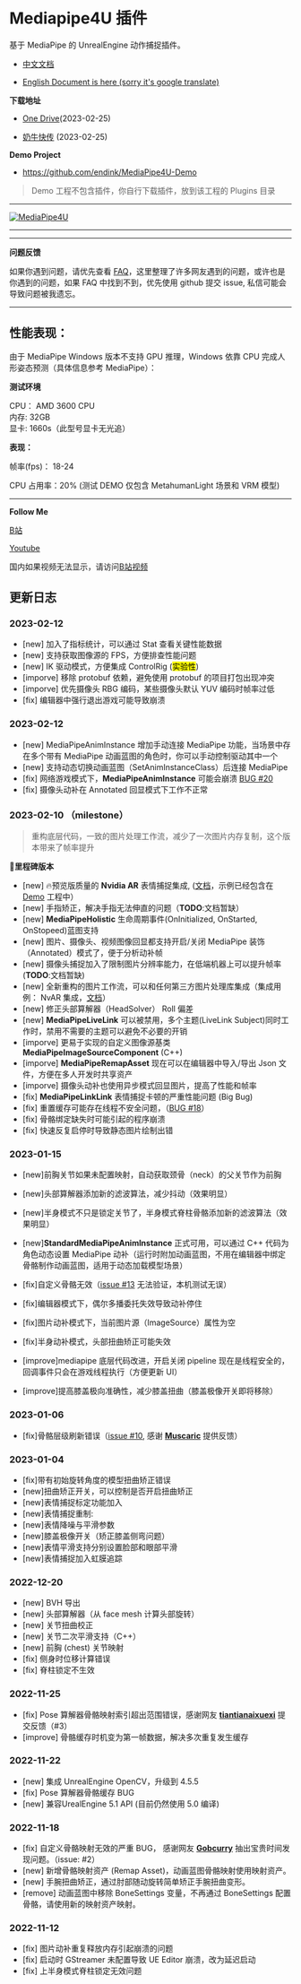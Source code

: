 # Mediapipe4U 插件

基于 MediaPipe 的 UnrealEngine 动作捕捉插件。 

- [中文文档](https://opensource.labijie.com/Mediapipe4u-plugin/)   

- [English Document is here (sorry it's google translate)](https://opensource-labijie-com.translate.goog/Mediapipe4u-plugin/?_x_tr_sch=http&_x_tr_sl=zh-CN&_x_tr_tl=en&_x_tr_hl=zh-CN&_x_tr_pto=wapp)


**下载地址**   

- [One Drive](https://1drv.ms/u/s!AkmROUeQfSBjzgQUnM8l4gOrrHyu?e=NJ8lyd)(2023-02-25)

- [奶牛快传](https://cowtransfer.com/s/d7251cf7109f46) (2023-02-25)


**Demo Project**   
- https://github.com/endink/MediaPipe4U-Demo  

> Demo 工程不包含插件，你自行下载插件，放到该工程的 Plugins 目录

---   

[![MediaPipe4U](./cover.gif "MediaPipe4U")](./cover.gif)

---   

---   

**问题反馈**   

如果你遇到问题，请优先查看 [FAQ](./faq)，这里整理了许多网友遇到的问题，或许也是你遇到的问题，如果 FAQ 中找到不到，优先使用 github 提交 issue, 私信可能会导致问题被我遗忘。

---
## 性能表现：

由于 MediaPipe Windows 版本不支持 GPU 推理，Windows 依靠 CPU 完成人形姿态预测（具体信息参考 MediaPipe）：

**测试环境**

CPU： AMD 3600 CPU   
内存: 32GB   
显卡: 1660s（此型号显卡无光追）   


**表现：** 

帧率(fps)： 18-24  

CPU 占用率：20% (测试 DEMO 仅包含 MetahumanLight 场景和 VRM 模型)  

---


**Follow Me**

[B站](https://space.bilibili.com/481665211)   

[Youtube](https://www.youtube.com/channel/UCiOTp6S7N3GX46_nLQ17CrA)   


国内如果视频无法显示，请访问[B站视频](https://www.bilibili.com/video/BV1JD4y1r7ow)   

## 更新日志

### 2023-02-12

- [new] 加入了指标统计，可以通过 Stat 查看关键性能数据
- [new] 支持获取图像源的 FPS，方便排查性能问题 
- [new] IK 驱动模式，方便集成 ControlRig (<mark>实验性</mark>)
- [imporve] 移除 protobuf 依赖，避免使用 protobuf 的项目打包出现冲突
- [imporve] 优先摄像头 RBG 编码，某些摄像头默认 YUV 编码时帧率过低
- [fix] 编辑器中强行退出游戏可能导致崩溃

### 2023-02-12

- [new] MediaPipeAnimInstance 增加手动连接 MediaPipe 功能，当场景中存在多个带有 MediaPipe 动画蓝图的角色时，你可以手动控制驱动其中一个
- [new] 支持动态切换动画蓝图（SetAnimInstanceClass）后连接 MediaPipe
- [fix] 网络游戏模式下，**MediaPipeAnimInstance** 可能会崩溃 [BUG #20](https://github.com/endink/Mediapipe4u-plugin/issues/20)
- [fix] 摄像头动补在 Annotated 回显模式下工作不正常

### 2023-02-10 （milestone）   
> 重构底层代码，一致的图片处理工作流，减少了一次图片内存复制，这个版本带来了帧率提升   

:pushpin:**里程碑版本**   

- [new] :fire:预览版质量的 **Nvidia AR** 表情捕捉集成, ([文档](./experiment/README.md)，示例已经包含在 [Demo](https://github.com/endink/MediaPipe4U-Demo) 工程中）
- [new] 手指矫正，解决手指无法伸直的问题（**TODO**:文档暂缺）
- [new] **MediaPipeHolistic** 生命周期事件(OnInitialized, OnStarted, OnStopeed)蓝图支持
- [new] 图片、摄像头、视频图像回显都支持开启/关闭 MediaPipe 装饰（Annotated）模式了，便于分析动补帧
- [new] 摄像头捕捉加入了限制图片分辨率能力，在低端机器上可以提升帧率 (**TODO**:文档暂缺)
- [new] 全新重构的图片工作流，可以和任何第三方图片处理库集成（集成用例： NvAR 集成，[文档](./extensions/image_consumer.md)）
- [new] 修正头部算解器（HeadSolver） Roll 偏差
- [new] **MediaPipeLiveLink** 可以被禁用，多个主题(LiveLink Subject)同时工作时，禁用不需要的主题可以避免不必要的开销
- [imporve] 更易于实现的自定义图像源基类 **MediaPipeImageSourceComponent** (C++)
- [imporve] **MediaPipeRemapAsset** 现在可以在编辑器中导入/导出 Json 文件，方便在多人开发时共享资产
- [imporve] 摄像头动补也使用异步模式回显图片，提高了性能和帧率
- [fix] **MediaPipeLinkLink** 表情捕捉卡顿的严重性能问题 (Big Bug)
- [fix] 重置缓存可能存在线程不安全问题，（[BUG #18](https://github.com/endink/Mediapipe4u-plugin/issues/18)） 
- [fix] 骨骼绑定缺失时可能引起的程序崩溃
- [fix] 快速反复启停时导致静态图片绘制出错

### 2023-01-15
- [new]前胸关节如果未配置映射，自动获取颈骨（neck）的父关节作为前胸
- [new]头部算解器添加新的滤波算法，减少抖动（效果明显）
- [new]半身模式不只是锁定关节了，半身模式脊柱骨骼添加新的滤波算法（效果明显）
- [new]**StandardMediaPipeAnimInstance** 正式可用，可以通过 C++ 代码为角色动态设置 MediaPipe 动补（运行时附加动画蓝图，不用在编辑器中绑定骨骼制作动画蓝图，适用于动态加载模型场景）
- [fix]自定义骨骼无效（[issue #13](https://github.com/endink/Mediapipe4u-plugin/issues/13) 无法验证，本机测试无误）
- [fix]编辑器模式下，偶尔多播委托失效导致动补停住
- [fix]图片动补模式下，当前图片源（ImageSource）属性为空
- [fix]半身动补模式，头部扭曲矫正可能失效

- [improve]mediapipe 底层代码改进，开启关闭 pipeline 现在是线程安全的，回调事件只会在游戏线程执行（方便更新 UI）
- [improve]提高膝盖极向准确性，减少膝盖扭曲（膝盖极像开关即将移除）


### 2023-01-06
- [fix]骨骼层级刷新错误（[issue #10](https://github.com/endink/Mediapipe4u-plugin/issues/10), 感谢 **[Muscaric](https://github.com/Muscaric)** 提供反馈）

### 2023-01-04
- [fix]带有初始旋转角度的模型扭曲矫正错误
- [new]扭曲矫正开关，可以控制是否开启扭曲矫正
- [new]表情捕捉标定功能加入
- [new]表情捕捉重制:
- [new]表情降噪与平滑参数
- [new]膝盖极像开关（矫正膝盖侧弯问题）
- [new]表情平滑支持分别设置脸部和眼部平滑
- [new]表情捕捉加入虹膜追踪

### 2022-12-20
- [new] BVH 导出
- [new] 头部算解器（从 face mesh 计算头部旋转）
- [new] 关节扭曲校正
- [new] 关节二次平滑支持（C++）
- [new] 前胸 (chest) 关节映射
- [fix] 侧身时位移计算错误
- [fix] 脊柱锁定不生效

### 2022-11-25

- [fix] Pose 算解器骨骼映射索引超出范围错误，感谢网友 **[tiantianaixuexi](https://github.com/tiantianaixuexi)** 提交反馈（#3）
- [improve] 骨骼缓存时机变为第一帧数据，解决多次重复发生缓存

### 2022-11-22

- [new] 集成 UnrealEngine OpenCV，升级到 4.5.5
- [fix] Pose 算解器骨骼缓存 BUG
- [new] 兼容UrealEngine 5.1 API (目前仍然使用 5.0 编译)

### 2022-11-18

- [fix] 自定义骨骼映射无效的严重 BUG， 感谢网友 **[Gobcurry](https://github.com/Gobcurry)** 抽出宝贵时间发现问题。（issue: #2）
- [new] 新增骨骼映射资产 (Remap Asset)，动画蓝图骨骼映射使用映射资产。
- [new] 手腕扭曲矫正，通过肘部随动旋转简单矫正手腕扭曲变形。
- [remove] 动画蓝图中移除 BoneSettings 变量，不再通过 BoneSettings 配置骨骼，请使用新的映射资产映射。

### 2022-11-12

- [fix] 图片动补重复释放内存引起崩溃的问题
- [fix] 启动时 GStreamer 未配置导致 UE Editor 崩溃，改为延迟启动
- [fix] 上半身模式脊柱锁定无效问题
